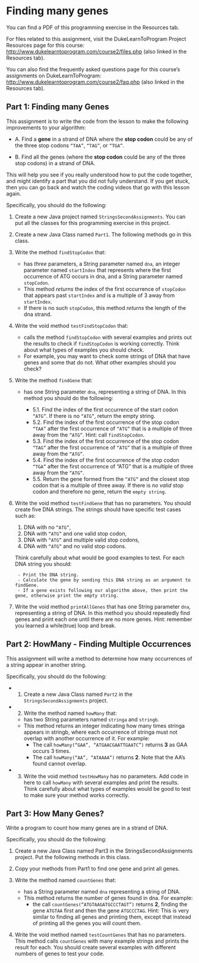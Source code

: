 # Finding many genes

You can find a PDF of this programming exercise in the Resources tab.

For files related to this assignment, visit the DukeLearnToProgram Project Resources page for this course: http://www.dukelearntoprogram.com/course2/files.php (also linked in the Resources tab).

You can also find the frequently asked questions page for this course’s assignments on DukeLearnToProgram: http://www.dukelearntoprogram.com/course2/faq.php (also linked in the Resources tab).

## Part 1: Finding many Genes

This assignment is to write the code from the lesson to make the following improvements to your algorithm:

- A. Find a __gene__ in a strand of DNA where the __stop codon__ could be any of the three stop codons `“TAA”`, `“TAG”`, or `“TGA”`.

- B. Find all the genes (where the __stop codon__ could be any of the three stop codons) in a strand of DNA.

This will help you see if you really understood how to put the code together, and might identify a part that you did not fully understand. If you get stuck, then you can go back and watch the coding videos that go with this lesson again.

Specifically, you should do the following:

1. Create a new Java project named `StringsSecondAssignments`. You can put all the classes for this programming exercise in this project.

2. Create a new Java Class named `Part1`. The following methods go in this class.

3. Write the method `findStopCodon` that:
    - has _three_ parameters, a String parameter named `dna`, an integer parameter named `startIndex` that represents where the first occurrence of ATG occurs in dna, and a String parameter named `stopCodon`.
    - This method _returns_ the index of the first occurrence of `stopCodon` that appears past `startIndex` and is a multiple of 3 away from `startIndex`.
    - If there is no such `stopCodon`, this method _returns_ the length of the dna strand.

4. Write the void method `testFindStopCodon` that:
    - calls the method `findStopCodon` with several examples and prints out the results to check if `findStopCodon` is working correctly. Think about what types of examples you should check.
    - For example, you may want to check some strings of DNA that have genes and some that do not. What other examples should you check?

5. Write the method `findGene` that:
    - has one String parameter `dna`, representing a string of DNA. In this method you should do the following:

        - 5.1. Find the index of the first occurrence of the start codon `“ATG”`. If there is no `“ATG”`, return the empty string.
        - 5.2. Find the index of the first occurrence of the stop codon `“TAA”` after the first occurrence of `“ATG”` that is a multiple of three away from the `“ATG”`. Hint: call `findStopCodon`.
        - 5.3. Find the index of the first occurrence of the stop codon `“TAG”` after the first occurrence of `“ATG”` that is a multiple of three away from the `“ATG”`.
        - 5.4. Find the index of the first occurrence of the stop codon `“TGA”` after the first occurrence of “ATG” that is a multiple of three away from the `“ATG”`.
        - 5.5. Return the gene formed from the `“ATG”` and the closest stop codon that is a multiple of three away. If there is _no valid_ stop codon and therefore no gene, return the `empty string`.

6. Write the void method `testFindGene` that has no parameters. You should create five DNA strings. The strings should have specific test cases such as:

    1. DNA with no `“ATG”`,
    2. DNA with `“ATG”` and one valid stop codon,
    3. DNA with `“ATG”` and multiple valid stop codons,
    4. DNA with `“ATG”` and no valid stop codons.

    Think carefully about what would be good examples to test. For each DNA string you should:

        - Print the DNA string.
        - Calculate the gene by sending this DNA string as an argument to findGene.
        - If a gene exists following our algorithm above, then print the gene, otherwise print the empty string.

7. Write the void method `printAllGenes` that has one String parameter `dna`, representing a string of DNA. In this method you should repeatedly find genes and print each one until there are no more genes. Hint: remember you learned a while(true) loop and break.

## Part 2: HowMany - Finding Multiple Occurrences

This assignment will write a method to determine how many occurrences of a string appear in another string.

Specifically, you should do the following:

- 1. Create a new Java Class named `Part2` in the `StringsSecondAssignments` project.
- 2. Write the method named `howMany` that:
    - has two String parameters named `stringa` and `stringb`.
    - This method returns an integer indicating how many times stringa appears in stringb, where each occurrence of stringa must not overlap with another occurrence of it. For example:
        - The call `howMany(“GAA”, “ATGAACGAATTGAATC”)` returns __3__ as GAA occurs 3 times.
        - The call `howMany(“AA”, “ATAAAA”)` returns __2__. Note that the AA’s found cannot overlap.
- 3. Write the void method `testHowMany` has no parameters. Add code in here to call `howMany` with several examples and print the results. Think carefully about what types of examples would be good to test to make sure your method works correctly.

## Part 3: How Many Genes?

Write a program to count how many genes are in a strand of DNA.

Specifically, you should do the following:

1. Create a new Java Class named Part3 in the StringsSecondAssignments project. Put the following methods in this class.

2. Copy your methods from Part1 to find one gene and print all genes.

3. Write the method named `countGenes` that:
    - has a String parameter named `dna` representing a string of DNA.
    - This method returns the number of genes found in dna. For example:
        - the call `countGenes(“ATGTAAGATGCCCTAGT”)` returns __2__, finding the gene `ATGTAA` first and then the gene `ATGCCCTAG`. Hint: This is very similar to finding all genes and printing them, except that instead of printing all the genes you will count them.

4. Write the void method named `testCountGenes` that has no parameters. This method calls `countGenes` with many example strings and prints the result for each. You should create several examples with different numbers of genes to test your code.

